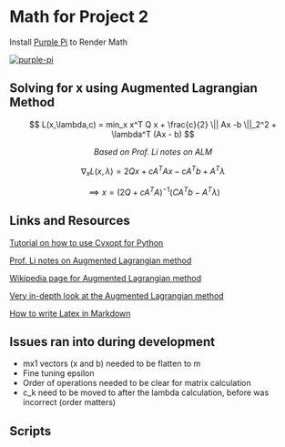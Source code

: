 # Math for Project 2

Install [Purple Pi](https://github.com/nschloe/purple-pi) to Render Math

[![purple-pi](https://img.shields.io/badge/Rendered%20with-Purple%20Pi-bd00ff?style=flat-square)](https://github.com/nschloe/purple-pi?activate)

## Solving for x using Augmented Lagrangian Method

$$
L(x,\lambda,c) = min_x  x^T Q x + \frac{c}{2} \|| Ax -b \||_2^2 + \lambda^T (Ax - b)
$$

$$
\textit{Based on Prof. Li notes on ALM}
$$

$$
\nabla_x L(x,\lambda) =  2 Q x + c A^T A x - c A^T b +  A^T \lambda 
$$

$$
\implies x =  (2Q + cA^TA)^{-1} (CA^T b - A^T \lambda) 
$$

<!-- ## Solving for Lambda using KKT

\\[ L(x,\lambda) = x^T Q x + \lambda^T (Ax - b) \\]

\\[ \nabla_x L(x,\lambda) =  2 Q x + A^T \lambda \\]

\\[ \nabla_\lambda L(x,\lambda) =  Ax - b \\]

\\[\implies x^* = A^{-1}b  \\]

\\[\implies \lambda^* = -2(A^T)^{-1}Qx  \\] -->

## Links and Resources

[Tutorial on how to use Cvxopt for Python]([https://courses.csail.mit.edu/6.867/wiki/images/a/a7/Qp-cvxopt.pdf)

[Prof. Li notes on Augmented Lagrangian method](https://www.dropbox.com/s/dugdkzba4sdj0ru/augmented-Lagrangian-method.pdf?dl=0)

[Wikipedia page for Augmented Lagrangian method](https://en.wikipedia.org/wiki/Augmented_Lagrangian_method)

[Very in-depth look at the Augmented Lagrangian method](https://arxiv.org/pdf/2010.11379.pdf)

[How to write Latex in Markdown](http://flennerhag.com/2017-01-14-latex/)

## Issues ran into during development

- mx1 vectors (x and b) needed to be flatten to m
- Fine tuning epsilon
- Order of operations needed to be clear for matrix calculation
- c_k need to be moved to after the lambda calculation, before was incorrect (order matters)

## Scripts

<script type="text/javascript"
        src="https://cdnjs.cloudflare.com/ajax/libs/mathjax/2.7.0/MathJax.js?config=TeX-AMS_CHTML"></script>

<script type="text/x-mathjax-config">
MathJax.Hub.Config({
tex2jax: {
inlineMath: [['$','$'], ['\\(','\\)']],
processEscapes: true},
jax: ["input/TeX","input/MathML","input/AsciiMath","output/CommonHTML"],
extensions: ["tex2jax.js","mml2jax.js","asciimath2jax.js","MathMenu.js","MathZoom.js","AssistiveMML.js", "[Contrib]/a11y/accessibility-menu.js"],
TeX: {
extensions: ["AMSmath.js","AMSsymbols.js","noErrors.js","noUndefined.js"],
equationNumbers: {
autoNumber: "AMS"
}
}
});
</script>
